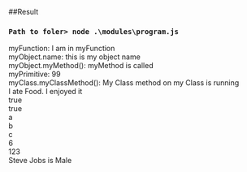 ##Result
### `Path to foler> node .\modules\program.js`
myFunction: I am in myFunction<br/>
myObject.name: this is my object name<br/>
myObject.myMethod(): myMethod is called<br/>
myPrimitive: 99<br/>
myClass.myClassMethod(): My Class method on my Class is running<br/>
I ate Food. I enjoyed it<br/>
true<br/>
true<br/>
a<br/>
b<br/>
c<br/>
6<br/>
123<br/>
Steve  Jobs is Male<br/>
